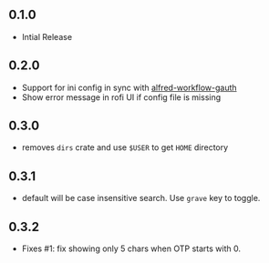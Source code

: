 ## 0.1.0

- Intial Release

## 0.2.0

- Support for ini config in sync with [alfred-workflow-gauth](https://github.com/moul/alfred-workflow-gauth)
- Show error message in rofi UI if config file is missing

## 0.3.0

- removes `dirs` crate and use `$USER` to get `HOME` directory

## 0.3.1

- default will be case insensitive search. Use `grave` key to toggle.

## 0.3.2

- Fixes #1: fix showing only 5 chars when OTP starts with 0.
